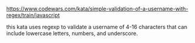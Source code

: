 https://www.codewars.com/kata/simple-validation-of-a-username-with-regex/train/javascript

this kata uses regexp to validate a username of 4-16 characters that can include lowercase letters, numbers, and underscore.